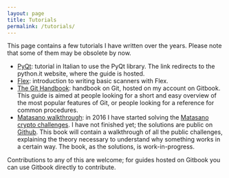 ```yaml
---
layout: page
title: Tutorials
permalink: /tutorials/
---
```


This page contains a few tutorials I have written over the years. Please note that some
of them may be obsolete by now.

*  [PyQt](http://www.python.it/wiki/show/qttutorial): tutorial in Italian to use the PyQt library. The link redirects
to the python.it website, where the guide is hosted.
*  [Flex](flex.md): introduction to writing basic scanners with Flex.
*  [The Git Handbook](https://www.gitbook.com/book/shainer/git-handbook/details): handbook on Git, hosted on my account
on Gitbook. This guide is aimed at people looking for a short and easy overview of the most popular features of Git,
or people looking for a reference for common procedures.
*  [Matasano walkthrough](https://www.gitbook.com/book/shainer/matasano-crypto-challenges-walkthrough/details):
in 2016 I have started solving the [Matasano crypto challenges](http://cryptopals.com). I have not finished yet; the
solutions are public on [Github](https://github.com/shainer/matasano). This book will contain a walkthrough of all
the public challenges, explaining the theory necessary to understand why something works in a certain way.
The book, as the solutions, is work-in-progress.

Contributions to any of this are welcome; for guides hosted on Gitbook you can use Gitbook directly to contribute.

